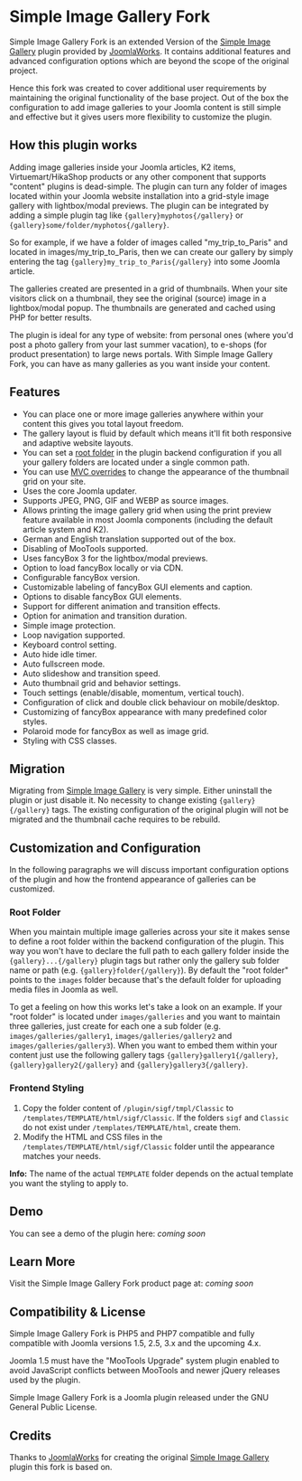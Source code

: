 # Simple Image Gallery Fork
Simple Image Gallery Fork is an extended Version of the [Simple Image Gallery](https://github.com/joomlaworks/simple-image-gallery) plugin provided by [JoomlaWorks](https://www.joomlaworks.net). It contains additional features and advanced configuration options which are beyond the scope of the original project.

Hence this fork was created to cover additional user requirements by maintaining the original functionality of the base project. Out of the box the configuration to add image galleries to your Joomla content is still simple and effective but it gives users more flexibility to customize the plugin. 

## How this plugin works
Adding image galleries inside your Joomla articles, K2 items, Virtuemart/HikaShop products or any other component that supports "content" plugins is dead-simple. The plugin can turn any folder of images located within your Joomla website installation into a grid-style image gallery with lightbox/modal previews. The plugin can be integrated by adding a simple plugin tag like `{gallery}myphotos{/gallery}` or `{gallery}some/folder/myphotos{/gallery}`.

So for example, if we have a folder of images called "my_trip_to_Paris" and located in images/my_trip_to_Paris, then we can create our gallery by simply entering the tag `{gallery}my_trip_to_Paris{/gallery}` into some Joomla article.

The galleries created are presented in a grid of thumbnails. When your site visitors click on a thumbnail, they see the original (source) image in a lightbox/modal popup. The thumbnails are generated and cached using PHP for better results.

The plugin is ideal for any type of website: from personal ones (where you'd post a photo gallery from your last summer vacation), to e-shops (for product presentation) to large news portals. With Simple Image Gallery Fork, you can have as many galleries as you want inside your content.

## Features
- You can place one or more image galleries anywhere within your content this gives you total layout freedom.
- The gallery layout is fluid by default which means it'll fit both responsive and adaptive website layouts.
- You can set a [root folder](https://github.com/thexmanxyz/simple-image-gallery-fork#root-folder) in the plugin backend configuration if you all your gallery folders are located under a single common path.
- You can use [MVC overrides](https://github.com/thexmanxyz/simple-image-gallery-fork#frontend-styling) to change the appearance of the thumbnail grid on your site.
- Uses the core Joomla updater.
- Supports JPEG, PNG, GIF and WEBP as source images.
- Allows printing the image gallery grid when using the print preview feature available in most Joomla components (including the default article system and K2).
- German and English translation supported out of the box.
- Disabling of MooTools supported.
- Uses fancyBox 3 for the lightbox/modal previews.
- Option to load fancyBox locally or via CDN.
- Configurable fancyBox version.
- Customizable labeling of fancyBox GUI elements and caption.
- Options to disable fancyBox GUI elements.
- Support for different animation and transition effects.
- Option for animation and transition duration.
- Simple image protection.
- Loop navigation supported.
- Keyboard control setting.
- Auto hide idle timer.
- Auto fullscreen mode.
- Auto slideshow and transition speed.
- Auto thumbnail grid and behavior settings.
- Touch settings (enable/disable, momentum, vertical touch).
- Configuration of click and double click behaviour on mobile/desktop.
- Customizing of fancyBox appearance with many predefined color styles.
- Polaroid mode for fancyBox as well as image grid.
- Styling with CSS classes.

## Migration
Migrating from [Simple Image Gallery](https://github.com/joomlaworks/simple-image-gallery) is very simple. Either uninstall the plugin or just disable it. No necessity to change existing `{gallery}{/gallery}` tags. The existing configuration of the original plugin will not be migrated and the thumbnail cache requires to be rebuild.

## Customization and Configuration
In the following paragraphs we will discuss important configuration options of the plugin and how the frontend appearance of galleries can be customized.

### Root Folder
When you maintain multiple image galleries across your site it makes sense to define a root folder within the backend configuration of the plugin. This way you won't have to declare the full path to each gallery folder inside the `{gallery}...{/gallery}` plugin tags but rather only the gallery sub folder name or path (e.g. `{gallery}folder{/gallery}`). By default the "root folder" points to the `images` folder because that's the default folder for uploading media files in Joomla as well. 

To get a feeling on how this works let's take a look on an example. If your "root folder" is located under `images/galleries` and you want to maintain three galleries, just create for each one a sub folder (e.g. `images/galleries/gallery1`, `images/galleries/gallery2` and `images/galleries/gallery3`). When you want to embed them within your content just use the following gallery tags `{gallery}gallery1{/gallery}`, `{gallery}gallery2{/gallery}` and `{gallery}gallery3{/gallery}`.

### Frontend Styling
1. Copy the folder content of `/plugin/sigf/tmpl/Classic` to `/templates/TEMPLATE/html/sigf/Classic`. If the folders `sigf` and `Classic` do not exist under `/templates/TEMPLATE/html`, create them.
2. Modify the HTML and CSS files in the `/templates/TEMPLATE/html/sigf/Classic` folder until the appearance matches your needs.

**Info:** The name of the actual `TEMPLATE` folder depends on the actual template you want the styling to apply to.

## Demo
You can see a demo of the plugin here: *coming soon*

## Learn More
Visit the Simple Image Gallery Fork product page at: *coming soon*

## Compatibility & License
Simple Image Gallery Fork is PHP5 and PHP7 compatible and fully compatible with Joomla versions 1.5, 2.5, 3.x and the upcoming 4.x.

Joomla 1.5 must have the "MooTools Upgrade" system plugin enabled to avoid JavaScript conflicts between MooTools and newer jQuery releases used by the plugin.

Simple Image Gallery Fork is a Joomla plugin released under the GNU General Public License.

## Credits
Thanks to [JoomlaWorks](https://www.joomlaworks.net) for creating the original [Simple Image Gallery](https://github.com/joomlaworks/simple-image-gallery) plugin this fork is based on. 